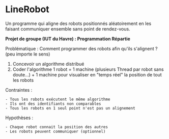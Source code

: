 # LineRobot
Un programme qui aligne des robots positionnés aléatoirement en les faisant communiquer ensemble sans point de rendez-vous.

**Projet de groupe (IUT du Havre) : Programmation Répartie**

Problématique : Comment programmer des robots afin qu'ils s'alignent ? (peu importe le sens)

1. Concevoir un algorithme distribué
2. Coder l'algorithme
	1 robot = 1 machine (plusieurs Thread par robot sans doute...) + 1 machine pour visualiser en "temps réel" la position de tout les robots

Contraintes :

	- Tous les robots exécutent le même algorithme
	- Ils ont des identifiants non comparables
	- Tous les robots en 1 seul point n'est pas un alignement

Hypothèses :
	
	- Chaque robot connait la position des autres
	- Les robots peuvent communiquer (optionnel)
			 
